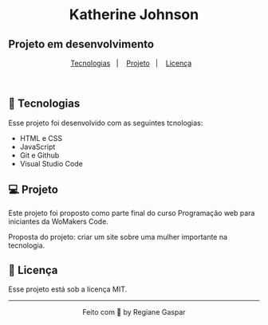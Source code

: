 <h1 align="center">Katherine Johnson</h1>
<h2>Projeto em desenvolvimento</h2>



<p align="center">
<a href="#-tecnologias">Tecnologias</a>&nbsp;&nbsp;&nbsp;|&nbsp;&nbsp;&nbsp;
<a href="#-projeto">Projeto</a>&nbsp;&nbsp;&nbsp;|&nbsp;&nbsp;&nbsp;
<a href="#-licença">Licença</a>&nbsp;&nbsp;&nbsp;
</p>
<br>

<!-- <p align="center">
<img alt="" src="" width="100%">
</p> -->

## 🚀 Tecnologias

Esse projeto foi desenvolvido com as seguintes tcnologias:

- HTML e CSS
- JavaScript
- Git e Github
- Visual Studio Code

## 💻 Projeto

Este projeto foi proposto como parte final do curso Programação web para iniciantes da WoMakers Code.

Proposta do projeto: criar um site sobre uma mulher importante na tecnologia.



<!-- -[Visite o projeto online](site aqui) -->


## 📝 Licença

Esse projeto está sob a licença MIT.

---

<p align="center"> Feito com 🤍 by Regiane Gaspar </p>
